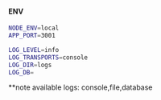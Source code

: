 #### ENV

```bash
NODE_ENV=local
APP_PORT=3001

LOG_LEVEL=info
LOG_TRANSPORTS=console
LOG_DIR=logs
LOG_DB=
```
**note available logs: console,file,database 
